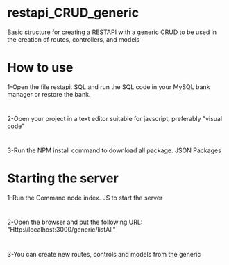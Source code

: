 # restapi_CRUD_generic
Basic structure for creating a RESTAPI with a generic CRUD to be used in the creation of routes, controllers, and models

# How to use
1-Open the file restapi. SQL and run the SQL code in your MySQL bank manager or restore the bank.
#
2-Open your project in a text editor suitable for javscript, preferably "visual code"
#
3-Run the NPM install command to download all package. JSON Packages
# Starting the server
1-Run the Command node index. JS to start the server
#
2-Open the browser and put the following URL: "Http://localhost:3000/generic/listAll"
#
3-You can create new routes, controls and models from the generic
